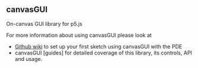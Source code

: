 ## canvasGUI
On-canvas GUI library for p5.js

For more information about using canvasGUI please look at
* [Github wiki](https://github.com/quarks/canvasGUI/wiki) to set up your first sketch using canvasGUI with the PDE
* canvasGUI [guides] for detailed coverage of this library, its controls, API and usage.
